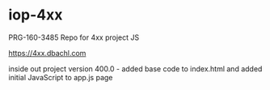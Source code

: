 # iop-4xx
PRG-160-3485 Repo for 4xx project JS

https://4xx.dbachl.com

inside out project version 400.0
	- added base code to index.html and added initial JavaScript to app.js page
